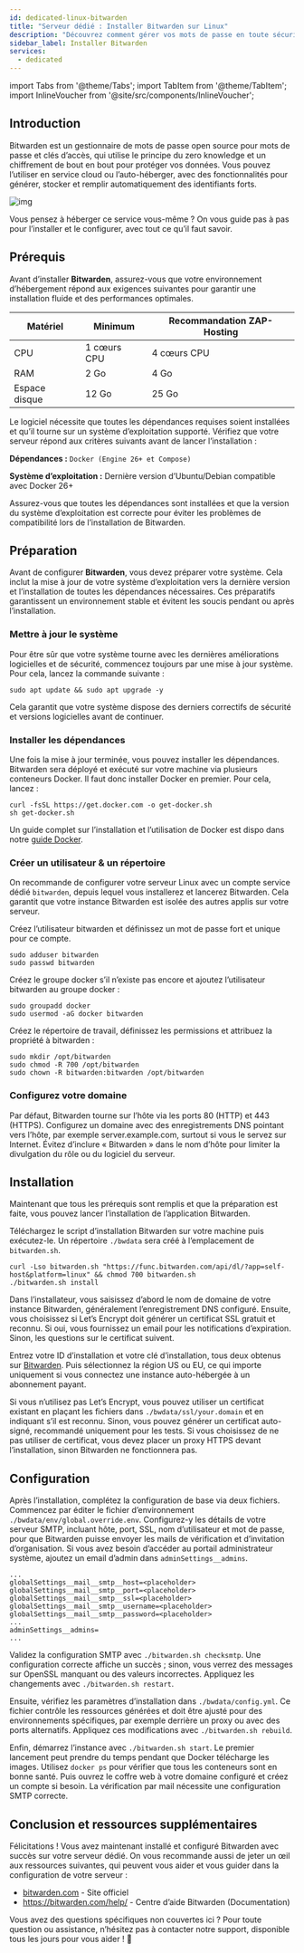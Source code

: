 ```yaml
---
id: dedicated-linux-bitwarden
title: "Serveur dédié : Installer Bitwarden sur Linux"
description: "Découvrez comment gérer vos mots de passe en toute sécurité avec Bitwarden grâce au chiffrement de bout en bout, pour une installation cloud ou en auto-hébergement → En savoir plus maintenant"
sidebar_label: Installer Bitwarden
services:
  - dedicated
---
```


import Tabs from '@theme/Tabs';
import TabItem from '@theme/TabItem';
import InlineVoucher from '@site/src/components/InlineVoucher';

## Introduction

Bitwarden est un gestionnaire de mots de passe open source pour mots de passe et clés d’accès, qui utilise le principe du zero knowledge et un chiffrement de bout en bout pour protéger vos données. Vous pouvez l’utiliser en service cloud ou l’auto-héberger, avec des fonctionnalités pour générer, stocker et remplir automatiquement des identifiants forts.

![img](https://screensaver01.zap-hosting.com/index.php/s/RwKmstAct5kNQwB/preview)

Vous pensez à héberger ce service vous-même ? On vous guide pas à pas pour l’installer et le configurer, avec tout ce qu’il faut savoir.

<InlineVoucher />



## Prérequis

Avant d’installer **Bitwarden**, assurez-vous que votre environnement d’hébergement répond aux exigences suivantes pour garantir une installation fluide et des performances optimales.

| Matériel  | Minimum    | Recommandation ZAP-Hosting |
| --------- | ---------- | -------------------------- |
| CPU       | 1 cœurs CPU| 4 cœurs CPU                |
| RAM       | 2 Go       | 4 Go                       |
| Espace disque | 12 Go   | 25 Go                      |

Le logiciel nécessite que toutes les dépendances requises soient installées et qu’il tourne sur un système d’exploitation supporté. Vérifiez que votre serveur répond aux critères suivants avant de lancer l’installation :

**Dépendances :** `Docker (Engine 26+ et Compose)`

**Système d’exploitation :** Dernière version d’Ubuntu/Debian compatible avec Docker 26+

Assurez-vous que toutes les dépendances sont installées et que la version du système d’exploitation est correcte pour éviter les problèmes de compatibilité lors de l’installation de Bitwarden.



## Préparation

Avant de configurer **Bitwarden**, vous devez préparer votre système. Cela inclut la mise à jour de votre système d’exploitation vers la dernière version et l’installation de toutes les dépendances nécessaires. Ces préparatifs garantissent un environnement stable et évitent les soucis pendant ou après l’installation.


### Mettre à jour le système
Pour être sûr que votre système tourne avec les dernières améliorations logicielles et de sécurité, commencez toujours par une mise à jour système. Pour cela, lancez la commande suivante :

```
sudo apt update && sudo apt upgrade -y
```
Cela garantit que votre système dispose des derniers correctifs de sécurité et versions logicielles avant de continuer.

### Installer les dépendances
Une fois la mise à jour terminée, vous pouvez installer les dépendances. Bitwarden sera déployé et exécuté sur votre machine via plusieurs conteneurs Docker. Il faut donc installer Docker en premier. Pour cela, lancez :

```
curl -fsSL https://get.docker.com -o get-docker.sh
sh get-docker.sh
```

Un guide complet sur l’installation et l’utilisation de Docker est dispo dans notre [guide Docker](dedicated-linux-docker.md).



### Créer un utilisateur & un répertoire

On recommande de configurer votre serveur Linux avec un compte service dédié `bitwarden`, depuis lequel vous installerez et lancerez Bitwarden. Cela garantit que votre instance Bitwarden est isolée des autres applis sur votre serveur.

Créez l’utilisateur bitwarden et définissez un mot de passe fort et unique pour ce compte.

```
sudo adduser bitwarden
sudo passwd bitwarden
```

Créez le groupe docker s’il n’existe pas encore et ajoutez l’utilisateur bitwarden au groupe docker :

```
sudo groupadd docker
sudo usermod -aG docker bitwarden
```

Créez le répertoire de travail, définissez les permissions et attribuez la propriété à bitwarden :
```
sudo mkdir /opt/bitwarden
sudo chmod -R 700 /opt/bitwarden
sudo chown -R bitwarden:bitwarden /opt/bitwarden
```



### Configurez votre domaine

Par défaut, Bitwarden tourne sur l’hôte via les ports 80 (HTTP) et 443 (HTTPS). Configurez un domaine avec des enregistrements DNS pointant vers l’hôte, par exemple server.example.com, surtout si vous le servez sur Internet. Évitez d’inclure « Bitwarden » dans le nom d’hôte pour limiter la divulgation du rôle ou du logiciel du serveur.




## Installation
Maintenant que tous les prérequis sont remplis et que la préparation est faite, vous pouvez lancer l’installation de l’application Bitwarden.

Téléchargez le script d’installation Bitwarden sur votre machine puis exécutez-le. Un répertoire `./bwdata` sera créé à l’emplacement de `bitwarden.sh`.

```
curl -Lso bitwarden.sh "https://func.bitwarden.com/api/dl/?app=self-host&platform=linux" && chmod 700 bitwarden.sh
./bitwarden.sh install
```

Dans l’installateur, vous saisissez d’abord le nom de domaine de votre instance Bitwarden, généralement l’enregistrement DNS configuré. Ensuite, vous choisissez si Let’s Encrypt doit générer un certificat SSL gratuit et reconnu. Si oui, vous fournissez un email pour les notifications d’expiration. Sinon, les questions sur le certificat suivent.

Entrez votre ID d’installation et votre clé d’installation, tous deux obtenus sur [Bitwarden](https://bitwarden.com/host). Puis sélectionnez la région US ou EU, ce qui importe uniquement si vous connectez une instance auto-hébergée à un abonnement payant.

Si vous n’utilisez pas Let’s Encrypt, vous pouvez utiliser un certificat existant en plaçant les fichiers dans `./bwdata/ssl/your.domain` et en indiquant s’il est reconnu. Sinon, vous pouvez générer un certificat auto-signé, recommandé uniquement pour les tests. Si vous choisissez de ne pas utiliser de certificat, vous devez placer un proxy HTTPS devant l’installation, sinon Bitwarden ne fonctionnera pas.



## Configuration

Après l’installation, complétez la configuration de base via deux fichiers. Commencez par éditer le fichier d’environnement `./bwdata/env/global.override.env`. Configurez-y les détails de votre serveur SMTP, incluant hôte, port, SSL, nom d’utilisateur et mot de passe, pour que Bitwarden puisse envoyer les mails de vérification et d’invitation d’organisation. Si vous avez besoin d’accéder au portail administrateur système, ajoutez un email d’admin dans `adminSettings__admins`.

```
...
globalSettings__mail__smtp__host=<placeholder>
globalSettings__mail__smtp__port=<placeholder>
globalSettings__mail__smtp__ssl=<placeholder>
globalSettings__mail__smtp__username=<placeholder>
globalSettings__mail__smtp__password=<placeholder>
...
adminSettings__admins=
...
```

Validez la configuration SMTP avec `./bitwarden.sh checksmtp`. Une configuration correcte affiche un succès ; sinon, vous verrez des messages sur OpenSSL manquant ou des valeurs incorrectes. Appliquez les changements avec `./bitwarden.sh restart`.

Ensuite, vérifiez les paramètres d’installation dans `./bwdata/config.yml`. Ce fichier contrôle les ressources générées et doit être ajusté pour des environnements spécifiques, par exemple derrière un proxy ou avec des ports alternatifs. Appliquez ces modifications avec `./bitwarden.sh rebuild`.

Enfin, démarrez l’instance avec `./bitwarden.sh start`. Le premier lancement peut prendre du temps pendant que Docker télécharge les images. Utilisez `docker ps` pour vérifier que tous les conteneurs sont en bonne santé. Puis ouvrez le coffre web à votre domaine configuré et créez un compte si besoin. La vérification par mail nécessite une configuration SMTP correcte.

## Conclusion et ressources supplémentaires

Félicitations ! Vous avez maintenant installé et configuré Bitwarden avec succès sur votre serveur dédié. On vous recommande aussi de jeter un œil aux ressources suivantes, qui peuvent vous aider et vous guider dans la configuration de votre serveur :

- [bitwarden.com](https://bitwarden.com/) - Site officiel
- https://bitwarden.com/help/ - Centre d’aide Bitwarden (Documentation)

Vous avez des questions spécifiques non couvertes ici ? Pour toute question ou assistance, n’hésitez pas à contacter notre support, disponible tous les jours pour vous aider ! 🙂